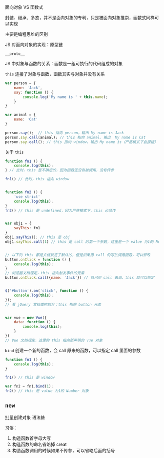 面向对象 VS 函数式

封装、继承、多态，并不是面向对象的专利，只是被面向对象推崇，函数式同样可以实现

主要是编程思维的区别

JS 对面向对象的实现：原型链

`__proto__`

JS 中对象与函数的关系：函数是一组可执行的代码组成的对象

`this` 连接了对象与函数，函数其实与对象并没有关系

```javascript
var person = {
    name: 'Jack',
    say: function () {
        console.log('My name is ' + this.name);
    }
}

var animal = {
    name: 'Cat'
}

person.say();  // this 指向 person，输出 My name is Jack
person.say.call(animal); // this 指向 animal，输出  My name is Cat
person.say.call(); // this 指向 window，输出 My name is（严格模式下会报错）
```

关于 `this`

```javascript
function fn1 () {
    console.log(this);
} // 此时，this 是不确定的，因为函数还没有被调用，没有传参

fn1() // 此时，this 指向 window


function fn2 () {
    'use strict'
    console.log(this);
}
fn2() // this 是 undefined，因为严格模式下，this 必须传


var obj1 = {
    sayThis: fn1
}
obj1.sayThis(); // this 是 obj
obj1.sayThis.call(1) // this 是 call 的第一个参数，这里是一个 value 为1的 Number 对象


// 以下的 this 都是文档规定了默认的，但是如果用 call 的写法调用函数，可以修改
button.onClick = function () {
    console.log(this); 
}
// 浏览器文档规定，this 指向触发事件的元素
button.onClick.call({name: 'Jack'}) // 自己用 call 去调，this 就可以指定


$('#button').on('click', function () {
    console.log(this);
});
// 看 jQuery 文档或控制台：this 指向 button 元素


var vue = new Vue({
    data: function () {
        console.log(this);
    }
})
// Vue 文档规定，这里的 this 指向新声明的 vue 对象
```

`bind` 创建一个新的函数，会 call 原来的函数，可以指定 call 里面的参数
```javascript
function fn1 () {
    console.log(this);
}

fn1() // this 是 window

var fn2 = fn1.bind(1);
fn2() // this 是 value 为1的 Number 对象
```

`new` 
---
批量创建对象  语法糖

习俗：
1. 构造函数首字母大写
2. 构造函数的命名省略掉 creat
3. 构造函数调用的时候如果不传参，可以省略后面的括号
